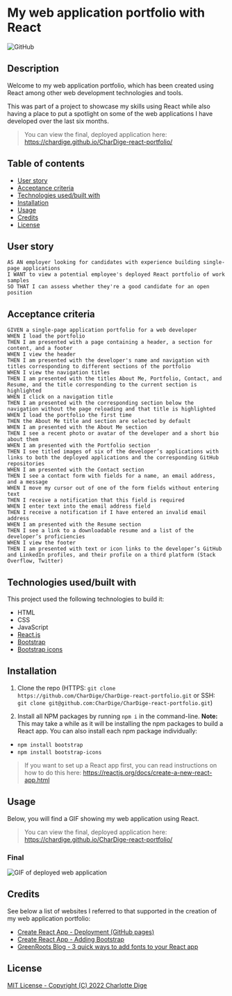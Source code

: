 # My web application portfolio with React

![GitHub](https://img.shields.io/badge/license-MIT-green)

## Description

Welcome to my web application portfolio, which has been created using React among other web development technologies and tools.

This was part of a project to showcase my skills using React while also having a place to put a spotlight on some of the web applications I have developed over the last six months.

> You can view the final, deployed application here: https://chardige.github.io/CharDige-react-portfolio/

## Table of contents

- [User story](#user-story)
- [Acceptance criteria](#acceptance-criteria)
- [Technologies used/built with](#technologies-usedbuilt-with)
- [Installation](#installation)
- [Usage](#usage)
- [Credits](#credits)
- [License](#license)

## User story

```
AS AN employer looking for candidates with experience building single-page applications
I WANT to view a potential employee's deployed React portfolio of work samples
SO THAT I can assess whether they're a good candidate for an open position
```

## Acceptance criteria

```
GIVEN a single-page application portfolio for a web developer
WHEN I load the portfolio
THEN I am presented with a page containing a header, a section for content, and a footer
WHEN I view the header
THEN I am presented with the developer's name and navigation with titles corresponding to different sections of the portfolio
WHEN I view the navigation titles
THEN I am presented with the titles About Me, Portfolio, Contact, and Resume, and the title corresponding to the current section is highlighted
WHEN I click on a navigation title
THEN I am presented with the corresponding section below the navigation without the page reloading and that title is highlighted
WHEN I load the portfolio the first time
THEN the About Me title and section are selected by default
WHEN I am presented with the About Me section
THEN I see a recent photo or avatar of the developer and a short bio about them
WHEN I am presented with the Portfolio section
THEN I see titled images of six of the developer’s applications with links to both the deployed applications and the corresponding GitHub repositories
WHEN I am presented with the Contact section
THEN I see a contact form with fields for a name, an email address, and a message
WHEN I move my cursor out of one of the form fields without entering text
THEN I receive a notification that this field is required
WHEN I enter text into the email address field
THEN I receive a notification if I have entered an invalid email address
WHEN I am presented with the Resume section
THEN I see a link to a downloadable resume and a list of the developer’s proficiencies
WHEN I view the footer
THEN I am presented with text or icon links to the developer’s GitHub and LinkedIn profiles, and their profile on a third platform (Stack Overflow, Twitter)
```

## Technologies used/built with

This project used the following technologies to build it:

- HTML
- CSS
- JavaScript
- [React.js](https://reactjs.org/)
- [Bootstrap](https://getbootstrap.com/)
- [Bootstrap icons](https://icons.getbootstrap.com/)

## Installation

1. Clone the repo (HTTPS: `git clone https://github.com/CharDige/CharDige-react-portfolio.git` or SSH: `git clone git@github.com:CharDige/CharDige-react-portfolio.git`)

2. Install all NPM packages by running `npm i` in the command-line. **Note:** This may take a while as it will be installing the npm packages to build a React app. You can also install each npm package individually:

- `npm install bootstrap`
- `npm install bootstrap-icons`

> If you want to set up a React app first, you can read instructions on how to do this here: https://reactjs.org/docs/create-a-new-react-app.html

## Usage

Below, you will find a GIF showing my web application using React.

> You can view the final, deployed application here: https://chardige.github.io/CharDige-react-portfolio/

### Final

![GIF of deployed web application](./images/web-application.gif)

## Credits

See below a list of websites I referred to that supported in the creation of my web application portfolio:

- [Create React App - Deployment (GitHub pages)](https://create-react-app.dev/docs/deployment/#github-pages)
- [Create React App - Adding Bootstrap](https://create-react-app.dev/docs/adding-bootstrap/)
- [GreenRoots Blog - 3 quick ways to add fonts to your React app](https://blog.greenroots.info/3-quick-ways-to-add-fonts-to-your-react-app)

## License

[MIT License - Copyright (C) 2022 Charlotte Dige](./LICENSE)